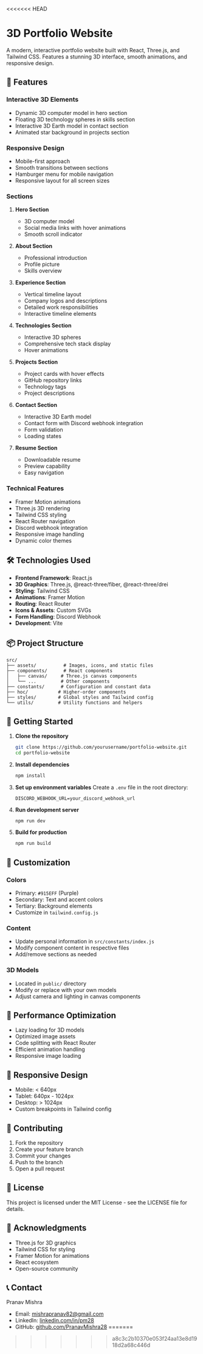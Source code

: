 <<<<<<< HEAD
# 3D Portfolio Website

A modern, interactive portfolio website built with React, Three.js, and Tailwind CSS. Features a stunning 3D interface, smooth animations, and responsive design.

## 🌟 Features

### Interactive 3D Elements
- Dynamic 3D computer model in hero section
- Floating 3D technology spheres in skills section
- Interactive 3D Earth model in contact section
- Animated star background in projects section

### Responsive Design
- Mobile-first approach
- Smooth transitions between sections
- Hamburger menu for mobile navigation
- Responsive layout for all screen sizes

### Sections
1. **Hero Section**
   - 3D computer model
   - Social media links with hover animations
   - Smooth scroll indicator

2. **About Section**
   - Professional introduction
   - Profile picture
   - Skills overview

3. **Experience Section**
   - Vertical timeline layout
   - Company logos and descriptions
   - Detailed work responsibilities
   - Interactive timeline elements

4. **Technologies Section**
   - Interactive 3D spheres
   - Comprehensive tech stack display
   - Hover animations

5. **Projects Section**
   - Project cards with hover effects
   - GitHub repository links
   - Technology tags
   - Project descriptions

6. **Contact Section**
   - Interactive 3D Earth model
   - Contact form with Discord webhook integration
   - Form validation
   - Loading states

7. **Resume Section**
   - Downloadable resume
   - Preview capability
   - Easy navigation

### Technical Features
- Framer Motion animations
- Three.js 3D rendering
- Tailwind CSS styling
- React Router navigation
- Discord webhook integration
- Responsive image handling
- Dynamic color themes

## 🛠️ Technologies Used

- **Frontend Framework**: React.js
- **3D Graphics**: Three.js, @react-three/fiber, @react-three/drei
- **Styling**: Tailwind CSS
- **Animations**: Framer Motion
- **Routing**: React Router
- **Icons & Assets**: Custom SVGs
- **Form Handling**: Discord Webhook
- **Development**: Vite

## 📦 Project Structure

```
src/
├── assets/          # Images, icons, and static files
├── components/      # React components
│   ├── canvas/     # Three.js canvas components
│   └── ...         # Other components
├── constants/      # Configuration and constant data
├── hoc/           # Higher-order components
├── styles/        # Global styles and Tailwind config
└── utils/         # Utility functions and helpers
```

## 🚀 Getting Started

1. **Clone the repository**
   ```bash
   git clone https://github.com/yourusername/portfolio-website.git
   cd portfolio-website
   ```

2. **Install dependencies**
   ```bash
   npm install
   ```

3. **Set up environment variables**
   Create a `.env` file in the root directory:
   ```env
   DISCORD_WEBHOOK_URL=your_discord_webhook_url
   ```

4. **Run development server**
   ```bash
   npm run dev
   ```

5. **Build for production**
   ```bash
   npm run build
   ```

## 🎨 Customization

### Colors
- Primary: `#915EFF` (Purple)
- Secondary: Text and accent colors
- Tertiary: Background elements
- Customize in `tailwind.config.js`

### Content
- Update personal information in `src/constants/index.js`
- Modify component content in respective files
- Add/remove sections as needed

### 3D Models
- Located in `public/` directory
- Modify or replace with your own models
- Adjust camera and lighting in canvas components

## 🔧 Performance Optimization

- Lazy loading for 3D models
- Optimized image assets
- Code splitting with React Router
- Efficient animation handling
- Responsive image loading

## 📱 Responsive Design

- Mobile: < 640px
- Tablet: 640px - 1024px
- Desktop: > 1024px
- Custom breakpoints in Tailwind config

## 🤝 Contributing

1. Fork the repository
2. Create your feature branch
3. Commit your changes
4. Push to the branch
5. Open a pull request

## 📄 License

This project is licensed under the MIT License - see the LICENSE file for details.

## 🙏 Acknowledgments

- Three.js for 3D graphics
- Tailwind CSS for styling
- Framer Motion for animations
- React ecosystem
- Open-source community

## 📞 Contact

Pranav Mishra
- Email: mishrapranav82@gmail.com
- LinkedIn: [linkedin.com/in/pm28](https://linkedin.com/in/pm28)
- GitHub: [github.com/PranavMishra28](https://github.com/PranavMishra28)
=======

>>>>>>> a8c3c2b10370e053f24aa13e8d1918d2a68c446d

